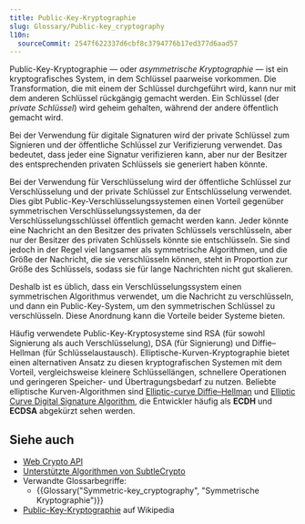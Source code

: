 ```yaml
---
title: Public-Key-Kryptographie
slug: Glossary/Public-key_cryptography
l10n:
  sourceCommit: 2547f622337d6cbf8c3794776b17ed377d6aad57
---
```


Public-Key-Kryptographie — oder _asymmetrische Kryptographie_ — ist ein kryptografisches System, in dem Schlüssel paarweise vorkommen. Die Transformation, die mit einem der Schlüssel durchgeführt wird, kann nur mit dem anderen Schlüssel rückgängig gemacht werden. Ein Schlüssel (der _private Schlüssel_) wird geheim gehalten, während der andere öffentlich gemacht wird.

Bei der Verwendung für digitale Signaturen wird der private Schlüssel zum Signieren und der öffentliche Schlüssel zur Verifizierung verwendet. Das bedeutet, dass jeder eine Signatur verifizieren kann, aber nur der Besitzer des entsprechenden privaten Schlüssels sie generiert haben könnte.

Bei der Verwendung für Verschlüsselung wird der öffentliche Schlüssel zur Verschlüsselung und der private Schlüssel zur Entschlüsselung verwendet. Dies gibt Public-Key-Verschlüsselungssystemen einen Vorteil gegenüber symmetrischen Verschlüsselungssystemen, da der Verschlüsselungsschlüssel öffentlich gemacht werden kann. Jeder könnte eine Nachricht an den Besitzer des privaten Schlüssels verschlüsseln, aber nur der Besitzer des privaten Schlüssels könnte sie entschlüsseln. Sie sind jedoch in der Regel viel langsamer als symmetrische Algorithmen, und die Größe der Nachricht, die sie verschlüsseln können, steht in Proportion zur Größe des Schlüssels, sodass sie für lange Nachrichten nicht gut skalieren.

Deshalb ist es üblich, dass ein Verschlüsselungssystem einen symmetrischen Algorithmus verwendet, um die Nachricht zu verschlüsseln, und dann ein Public-Key-System, um den symmetrischen Schlüssel zu verschlüsseln. Diese Anordnung kann die Vorteile beider Systeme bieten.

Häufig verwendete Public-Key-Kryptosysteme sind RSA (für sowohl Signierung als auch Verschlüsselung), DSA (für Signierung) und Diffie–Hellman (für Schlüsselaustausch).
Elliptische-Kurven-Kryptographie bietet einen alternativen Ansatz zu diesen kryptografischen Systemen mit dem Vorteil, vergleichsweise kleinere Schlüssellängen, schnellere Operationen und geringeren Speicher- und Übertragungsbedarf zu nutzen.
Beliebte elliptische Kurven-Algorithmen sind [Elliptic-curve Diffie–Hellman](https://en.wikipedia.org/wiki/Elliptic-curve_Diffie–Hellman) und [Elliptic Curve Digital Signature Algorithm](https://en.wikipedia.org/wiki/Elliptic_Curve_Digital_Signature_Algorithm), die Entwickler häufig als **ECDH** und **ECDSA** abgekürzt sehen werden.

## Siehe auch

- [Web Crypto API](/de/docs/Web/API/Web_Crypto_API)
- [Unterstützte Algorithmen von SubtleCrypto](/de/docs/Web/API/SubtleCrypto#supported_algorithms)
- Verwandte Glossarbegriffe:
  - {{Glossary("Symmetric-key_cryptography", "Symmetrische Kryptographie")}}
- [Public-Key-Kryptographie](https://en.wikipedia.org/wiki/Public-key_cryptography) auf Wikipedia
